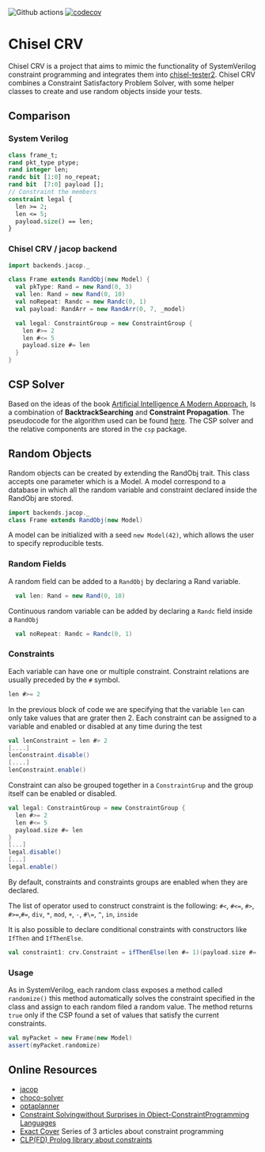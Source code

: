 
![Github actions](https://github.com/parzival3/chisel-crv/workflows/Scala%20CI/badge.svg) [![codecov](https://codecov.io/gh/parzival3/chisel-crv/branch/develop/graph/badge.svg?token=1UWX7OCVTD)](https://codecov.io/gh/parzival3/chisel-crv)

# Chisel CRV
Chisel CRV is a project that aims to mimic the functionality of SystemVerilog constraint programming and integrates them into [chisel-tester2](https://github.com/ucb-bar/chisel-testers2).
Chisel CRV combines a Constraint Satisfactory Problem Solver, with some helper classes to create and use random objects inside your tests.

## Comparison
### System Verilog

```systemverilog
class frame_t;
rand pkt_type ptype;
rand integer len;
randc bit [1:0] no_repeat;
rand bit  [7:0] payload [];
// Constraint the members
constraint legal {
  len >= 2;
  len <= 5;
  payload.size() == len;
}
```

### Chisel CRV / jacop backend
```scala
import backends.jacop._

class Frame extends RandObj(new Model) {
  val pkType: Rand = new Rand(0, 3)
  val len: Rand = new Rand(0, 10)
  val noRepeat: Randc = new Randc(0, 1)
  val payload: RandArr = new RandArr(0, 7, _model)

  val legal: ConstraintGroup = new ConstraintGroup {
    len #>= 2
    len #<= 5
    payload.size #= len
  }
}
```

## CSP Solver
Based on the ideas of the book [Artificial Intelligence A Modern Approach](https://www.pearson.com/us/higher-education/program/Russell-Artificial-Intelligence-A-Modern-Approach-4th-Edition/PGM1263338.html),
Is a combination of  **BacktrackSearching** and **Constraint Propagation**.
The pseudocode for the algorithm used can be found [here](http://aima.cs.berkeley.edu/algorithms.pdf).
The CSP solver and the relative components are stored in the `csp` package.

## Random Objects
Random objects can be created by extending the RandObj trait. This class accepts one parameter which is a Model. A model
correspond to a database in which all the random variable and constraint declared inside the RandObj are stored.
```scala
import backends.jacop._
class Frame extends RandObj(new Model)
```
A model can be initialized with a seed `new Model(42)`, which allows the user to specify reproducible tests.

### Random Fields
A random field can be added to a `RandObj` by declaring a Rand variable.
```scala
  val len: Rand = new Rand(0, 10)
```

Continuous random variable can be added by declaring a `Randc` field inside a `RandObj`
```scala
  val noRepeat: Randc = Randc(0, 1)
```

### Constraints
Each variable can have one or multiple constraint. Constraint relations are usually preceded by the `#` symbol.
```scala
len #>= 2
```
In the previous block of code we are specifying that the variable `len` can only take values that are grater then 2. 
Each constraint can be assigned to a variable and  enabled or disabled at any time during the test
```scala
val lenConstraint = len #> 2
[....]
lenConstraint.disable()
[....]
lenConstraint.enable()
```

Constraint can also be grouped together in a `ConstraintGrup` and the group itself can be enabled or disabled.

```scala
val legal: ConstraintGroup = new ConstraintGroup {
  len #>= 2
  len #<= 5
  payload.size #= len
}
[...]
legal.disable()
[...]
legal.enable()
```

By default, constraints and constraints groups are enabled when they are declared. 


The list of operator used to construct constraint is the following:
`#<`, `#<=`, `#>`, `#>=`,`#=`, `div`, `*`, `mod`, `+`, `-`, `#\=`, `^`, `in`, `inside`

It is also possible to declare conditional constraints with constructors like `IfThen` and `IfThenElse`.
```scala
val constraint1: crv.Constraint = ifThenElse(len #= 1)(payload.size #= 3)(payload.size #= 10)
```

### Usage
As in SystemVerilog, each random class exposes a method called `randomize()` this method automatically solves the
constraint specified in the class and assign to each random filed a random value. The method returns `true`  only if the
CSP found a set of values that satisfy the current constraints.
```scala
val myPacket = new Frame(new Model)
assert(myPacket.randomize)
```

## Online Resources
- [jacop](https://github.com/radsz/jacop)
- [choco-solver](https://github.com/chocoteam/choco-solver)
- [optaplanner](https://github.com/kiegroup/optaplanner) 
- [Constraint Solvingwithout Surprises in Object-ConstraintProgramming Languages](http://www.vpri.org/pdf/tr2015002_oopsla15_babelsberg.pdf)
- [Exact Cover](https://garethrees.org/2015/11/17/exact-cover/) Series of 3 articles about constraint programming
- [CLP(FD) Prolog library about constraints](http://www.pathwayslms.com/swipltuts/clpfd/clpfd.html) 

